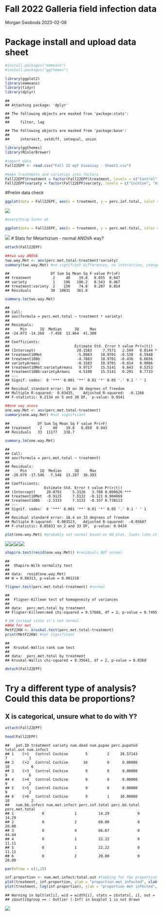 Fall 2022 Galleria field infection data
================
Morgan Swoboda
2023-02-08

# Package install and upload data sheet

``` r
#install.packages("emmeans")
#install.packages("ggthemes")

library(ggplot2)
library(emmeans)
library(tidyr)
library(dplyr)
```

    ## 
    ## Attaching package: 'dplyr'

    ## The following objects are masked from 'package:stats':
    ## 
    ##     filter, lag

    ## The following objects are masked from 'package:base':
    ## 
    ##     intersect, setdiff, setequal, union

``` r
library(ggthemes)
library(RColorBrewer)

#import data
Fall22EPF <- read.csv("Fall 22 epf bioassay - Sheet1.csv")

#make treatments and varieties into factors
Fall22EPF$treatment = factor(Fall22EPF$treatment, levels = c("Control", "10Met", "10Bb"))
Fall22EPF$variety = factor(Fall22EPF$variety, levels = c("Cochise", "Armani"))
```

\#Prelim data check

``` r
ggplot(data = Fall22EPF, aes(x = treatment, y = perc.inf.total, color = variety)) + geom_boxplot() + ggtitle("Total infection")
```

![](Fall2022GalleriaField_files/figure-gfm/unnamed-chunk-2-1.png)<!-- -->

``` r
#everything looks ok

ggplot(data = Fall22EPF, aes(x = treatment, y = perc.met.total, color = variety)) + geom_boxplot() + ggtitle("Metarhizium infection")
```

![](Fall2022GalleriaField_files/figure-gfm/unnamed-chunk-2-2.png)<!-- -->
\# Stats for Metarhizium - normal ANOVA way?

``` r
attach(Fall22EPF)

##two way ANOVA
two.way.Met <- aov(perc.met.total~treatment*variety)
summary(two.way.Met) #no signifcant differences, no interaction, change to one way model instead
```

    ##                   Df Sum Sq Mean Sq F value Pr(>F)
    ## treatment          2     40    19.8   0.055  0.947
    ## variety            1    196   196.2   0.543  0.467
    ## treatment:variety  2    150    74.8   0.207  0.814
    ## Residuals         30  10831   361.0

``` r
summary.lm(two.way.Met)
```

    ## 
    ## Call:
    ## aov(formula = perc.met.total ~ treatment * variety)
    ## 
    ## Residuals:
    ##     Min      1Q  Median      3Q     Max 
    ## -24.073 -14.260  -7.458  13.864  41.300 
    ## 
    ## Coefficients:
    ##                              Estimate Std. Error t value Pr(>|t|)  
    ## (Intercept)                   20.1583     7.7571   2.599   0.0144 *
    ## treatment10Met                -5.8983    10.9701  -0.538   0.5948  
    ## treatment10Bb                 -4.7883    10.9701  -0.436   0.6656  
    ## varietyArmani                 -0.1583    10.9701  -0.014   0.9886  
    ## treatment10Met:varietyArmani   9.9717    15.5141   0.643   0.5253  
    ## treatment10Bb:varietyArmani    4.5100    15.5141   0.291   0.7733  
    ## ---
    ## Signif. codes:  0 '***' 0.001 '**' 0.01 '*' 0.05 '.' 0.1 ' ' 1
    ## 
    ## Residual standard error: 19 on 30 degrees of freedom
    ## Multiple R-squared:  0.03435,    Adjusted R-squared:  -0.1266 
    ## F-statistic: 0.2134 on 5 and 30 DF,  p-value: 0.9541

``` r
##one way anova
one.way.Met <- aov(perc.met.total~treatment)
summary(one.way.Met) #not significant
```

    ##             Df Sum Sq Mean Sq F value Pr(>F)
    ## treatment    2     40    19.8   0.058  0.943
    ## Residuals   33  11177   338.7

``` r
summary.lm(one.way.Met)
```

    ## 
    ## Call:
    ## aov(formula = perc.met.total ~ treatment)
    ## 
    ## Residuals:
    ##     Min      1Q  Median      3Q     Max 
    ## -20.079 -17.546  -7.546  13.287  36.393 
    ## 
    ## Coefficients:
    ##                Estimate Std. Error t value Pr(>|t|)    
    ## (Intercept)     20.0792     5.3126   3.780 0.000626 ***
    ## treatment10Met  -0.9125     7.5132  -0.121 0.904069    
    ## treatment10Bb   -2.5333     7.5132  -0.337 0.738113    
    ## ---
    ## Signif. codes:  0 '***' 0.001 '**' 0.01 '*' 0.05 '.' 0.1 ' ' 1
    ## 
    ## Residual standard error: 18.4 on 33 degrees of freedom
    ## Multiple R-squared:  0.003523,   Adjusted R-squared:  -0.05687 
    ## F-statistic: 0.05833 on 2 and 33 DF,  p-value: 0.9434

``` r
plot(one.way.Met) #probably not normal based on QQ plot, looks like it's exponential?
```

![](Fall2022GalleriaField_files/figure-gfm/unnamed-chunk-3-1.png)<!-- -->![](Fall2022GalleriaField_files/figure-gfm/unnamed-chunk-3-2.png)<!-- -->![](Fall2022GalleriaField_files/figure-gfm/unnamed-chunk-3-3.png)<!-- -->![](Fall2022GalleriaField_files/figure-gfm/unnamed-chunk-3-4.png)<!-- -->

``` r
shapiro.test(resid(one.way.Met)) #residuals NOT normal
```

    ## 
    ##  Shapiro-Wilk normality test
    ## 
    ## data:  resid(one.way.Met)
    ## W = 0.88313, p-value = 0.001218

``` r
fligner.test(perc.met.total~treatment) #normal
```

    ## 
    ##  Fligner-Killeen test of homogeneity of variances
    ## 
    ## data:  perc.met.total by treatment
    ## Fligner-Killeen:med chi-squared = 0.57668, df = 2, p-value = 0.7495

``` r
# KW instead since it's not normal
##KW for met
MetF22KW <- kruskal.test(perc.met.total~treatment)
print(MetF22KW) #not significant
```

    ## 
    ##  Kruskal-Wallis rank sum test
    ## 
    ## data:  perc.met.total by treatment
    ## Kruskal-Wallis chi-squared = 0.35641, df = 2, p-value = 0.8368

``` r
detach(Fall22EPF)
```

# Try a different type of analysis? Could this data be proportions?

## X is categorical, unsure what to do with Y?

``` r
attach(Fall22EPF)

head(Fall22EPF)
```

    ##   pot.ID treatment variety num.dead num.pupae perc.pupated total.out num.infect
    ## 1    C+1   Control Cochise        5         2     28.57143         7          1
    ## 2    C+2   Control Cochise       10         0      0.00000        10          6
    ## 3    C+3   Control Cochise        9         0      0.00000         9          6
    ## 4    C+4   Control Cochise        9         0      0.00000         9          2
    ## 5    C+5   Control Cochise        9         0      0.00000         9          2
    ## 6    C+6   Control Cochise        9         1     10.00000        10          2
    ##   num.bb.infect num.met.infect perc.inf.total perc.bb.total perc.met.total
    ## 1             0              1          14.29             0          14.29
    ## 2             0              2          60.00             0          20.00
    ## 3             0              4          66.67             0          44.44
    ## 4             0              1          22.22             0          11.11
    ## 5             0              1          22.22             0          11.11
    ## 6             0              2          20.00             0          20.00

``` r
par(mfrow = c(1,2))

inf.proportion <- num.met.infect/total.out #looking for the proportion of metarhizium infections out of the number of removed insects
plot(treatment, inf.proportion, ylab = "proportion met infected", xlab("Treatment"))
plot(treatment, log(inf.proportion), ylab = "proportion met infected", xlab("Treatment"))
```

    ## Warning in bplt(at[i], wid = width[i], stats = z$stats[, i], out =
    ## z$out[z$group == : Outlier (-Inf) in boxplot 1 is not drawn

![](Fall2022GalleriaField_files/figure-gfm/unnamed-chunk-4-1.png)<!-- -->
